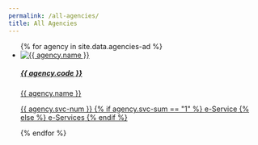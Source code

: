 ```yaml
---
permalink: /all-agencies/
title: All Agencies
---
```


<div class="list-container">
  <ul class="vertical-list">    
   {%   for agency in site.data.agencies-ad   %}
    <li class="list-item">
      <a href="/agency/{{ agency.code }}" >
        <div class="list-item">
            <img src="{{ agency.image-url }}" alt="{{ agency.name }}" />
        </div>
        <div class="list-item-text">
            <h5>{{ agency.code }}</h5>
            <p> {{ agency.name }}</p>          
        </div> 
        <span class="num-of-eservices"><p>{{ agency.svc-num }} {% if agency.svc-sum == "1" %} <span>e-Service</span> {% else %} <span>e-Services</span> {% endif %}</p>
        </span>
      </a>     
    </li>          
  {%  endfor  %}  
  </ul>
</div>

